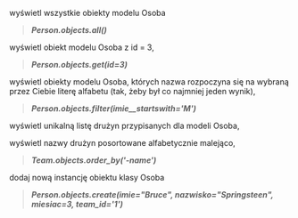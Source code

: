 wyświetl wszystkie obiekty modelu Osoba 
>***Person.objects.all()***

wyświetl obiekt modelu Osoba z id = 3,
>***Person.objects.get(id=3)***

wyświetl obiekty modelu Osoba, których nazwa rozpoczyna się na wybraną przez Ciebie literę alfabetu (tak, żeby był co najmniej jeden wynik),
>***Person.objects.filter(imie__startswith='M')***

wyświetl unikalną listę drużyn przypisanych dla modeli Osoba,


wyświetl nazwy drużyn posortowane alfabetycznie malejąco,
>***Team.objects.order_by('-name')***

dodaj nową instancję obiektu klasy Osoba
>***Person.objects.create(imie="Bruce", nazwisko="Springsteen", miesiac=3, team_id='1')***
